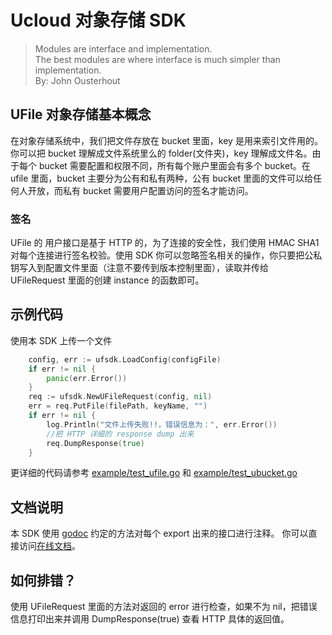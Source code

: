 # Ucloud 对象存储 SDK

> Modules are interface and implementation.   
> The best modules are where interface is much simpler than implementation.  
> By: John Ousterhout

## UFile 对象存储基本概念
在对象存储系统中，我们把文件存放在 bucket 里面，key 是用来索引文件用的。你可以把 bucket 理解成文件系统里么的 folder(文件夹)，key 理解成文件名。由于每个 bucket 需要配置和权限不同，所有每个账户里面会有多个 bucket。在 ufile 里面，bucket 主要分为公有和私有两种，公有 bucket 里面的文件可以给任何人开放，而私有 bucket 需要用户配置访问的签名才能访问。

### 签名
UFile 的 用户接口是基于 HTTP 的，为了连接的安全性，我们使用 HMAC SHA1 对每个连接进行签名校验。使用 SDK 你可以忽略签名相关的操作，你只要把公私钥写入到配置文件里面（注意不要传到版本控制里面），读取并传给 UFileRequest 里面的创建 instance 的函数即可。

## 示例代码
使用本 SDK 上传一个文件
```go
	config, err := ufsdk.LoadConfig(configFile)
	if err != nil {
		panic(err.Error())
	}
    req := ufsdk.NewUFileRequest(config, nil)
    err = req.PutFile(filePath, keyName, "")
	if err != nil {
        log.Println("文件上传失败!!，错误信息为：", err.Error())
        //把 HTTP 详细的 response dump 出来
        req.DumpResponse(true)
    }
```
更详细的代码请参考 [example/test_ufile.go](/example/test_ufile.go) 和 [example/test_ubucket.go](example/test_ubucket.go)

## 文档说明
本 SDK 使用 [godoc](https://blog.golang.org/godoc-documenting-go-code) 约定的方法对每个 export 出来的接口进行注释。
你可以直接访问[在线文档](https://godoc.org/github.com/ufilesdk-dev/ufile-gosdk)。

## 如何排错？
使用 UFileRequest 里面的方法对返回的 error 进行检查，如果不为 nil，把错误信息打印出来并调用 DumpResponse(true) 查看 HTTP 具体的返回值。 